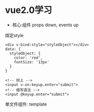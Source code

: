 # vue2.0学习 #

- 核心:组件 props down, events up 

绑定style

    <div v-bind:style="styleObject"></div>
    data: {
      styleObject: {
        color: 'red',
        fontSize: '13px'
      }
    }
    
    <!-- 同上 -->
    <input v-on:keyup.enter="submit">
    <!-- 缩写语法 -->
    <input @keyup.enter="submit">

单文件组件: template <script> <style scoped> 需要 webPack 解析

- 在 .vue 组件, data 必须是一个函数，它return（返回一个对象），这个返回的对象的数据，供组件实现。

- methods和computed区别

        methods是个方法，比如你点击事件要执行一个方法，这时候就用methods,
        computed是计算属性，实时响应的，比如你要根据data里一个值随时变化做出一些处理，就用computed。
        官方文档还是得多看几遍才能更好理解。

- v-bind:style直接绑定到一个样式对象通常更好，让模板更清晰：

        <div v-bind:style="styleObject"></div>
        data: {
          styleObject: {
            color: 'red',
            fontSize: '13px'
          }
        }

- 自定义组件 <my-row> 被认为是无效的内容，因此在渲染的时候会导致错误。变通的方案是使用特殊的 is 属性：

        <table>
          <tr is="my-row"></tr>
        </table>

- 组件引用循环

        beforeCreate: function () {
          this.$options.components.TreeFolderContents = require('./tree-folder-contents.vue')
        }

## 生命周期-钩子 ##

        - **beforeCreate**:在实例初始化之后，数据观测(data observer) 和 event/watcher 事件配置之前被调用。
        - **created**:实例已经创建完成之后被调用。在这一步，实例已完成以下的配置：数据观测(data observer)，属性和方法的运算， watch/event 事件回 调。然而，挂载阶段还没开始，$el 属性目前不可见。
        - **beforeMount**:在挂载开始之前被调用：相关的 render 函数首次被调用。
        - **mounted**:el 被新创建的 vm.$el 替换，并挂载到实例上去之后调用该钩子。如果 root 实例挂载了一个文档内元素，当 mounted 被调用时 vm.$el 也在文档内。
        - **beforedUpdate**:数据更新时调用，发生在虚拟 DOM 重新渲染和打补丁之前。你可以在这个钩子中进一步地更改状态，这不会触发附加的重渲染过程。
        - **updated**:由于数据更改导致的虚拟 DOM 重新渲染和打补丁，在这之后会调用该钩子。
        - **activated**:keep-alive 组件激活时调用。

**computed(不是生命周期)**:计算属性将被混入到 Vue 实例中。所有 getter 和 setter 的 this 上下文自动地绑定为 Vue 实例。
